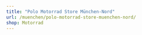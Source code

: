 ```yaml
---
title: "Polo Motorrad Store München-Nord"
url: /muenchen/polo-motorrad-store-muenchen-nord/
shop: Motorrad
---
```

